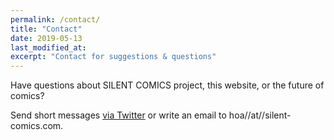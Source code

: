 ```yaml
---
permalink: /contact/
title: "Contact"
date: 2019-05-13
last_modified_at:
excerpt: "Contact for suggestions & questions"
---
```


Have questions about SILENT COMICS project, this website, or the future of comics?

Send short messages [via Twitter](https://twitter.com/SilentComics) or write an email to hoa//at//silent-comics.com.
